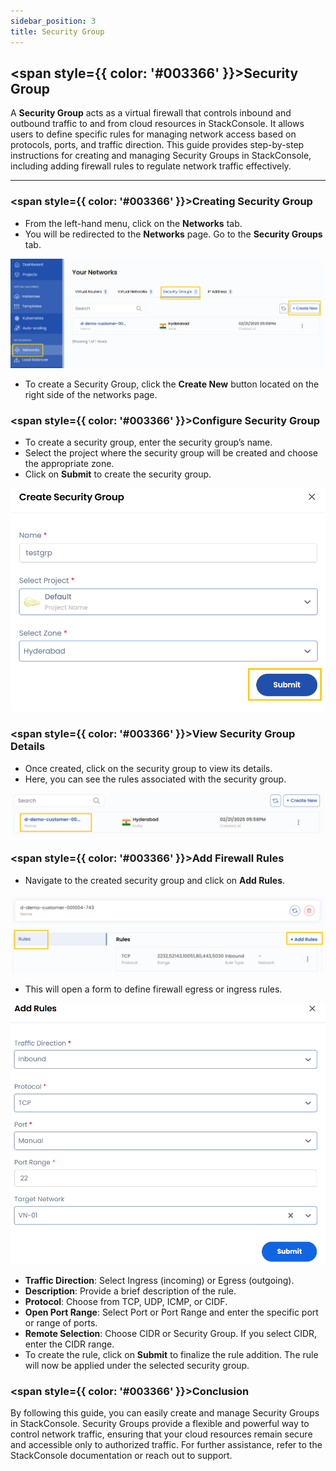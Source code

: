 ```yaml
---
sidebar_position: 3
title: Security Group
---
```


## <span style={{ color: '#003366' }}>Security Group</span>

A **Security Group** acts as a virtual firewall that controls inbound and outbound traffic to and from cloud resources in StackConsole. It allows users to define specific rules for managing network access based on protocols, ports, and traffic direction. This guide provides step-by-step instructions for creating and managing Security Groups in StackConsole, including adding firewall rules to regulate network traffic effectively.

-------

### <span style={{ color: '#003366' }}>Creating Security Group</span>

- From the left-hand menu, click on the **Networks** tab.
- You will be redirected to the **Networks** page. Go to the **Security Groups** tab.

![Security Groups Tab](images/sg_1.png)

- To create a Security Group, click the **Create New** button located on the right side of the networks page.

### <span style={{ color: '#003366' }}>Configure Security Group</span>

- To create a security group, enter the security group’s name.
- Select the project where the security group will be created and choose the appropriate zone.
- Click on **Submit** to create the security group.

![Configure Security Group](images/sg_2.png)

### <span style={{ color: '#003366' }}>View Security Group Details</span>

- Once created, click on the security group to view its details.
- Here, you can see the rules associated with the security group.

![View Security Group Details](images/sg_3.png)

### <span style={{ color: '#003366' }}>Add Firewall Rules</span>

- Navigate to the created security group and click on **Add Rules**.

![Add Rules](images/sg_4.png)

- This will open a form to define firewall egress or ingress rules.

![Define Firewall Rules](images/sg_5.png)

- **Traffic Direction**: Select Ingress (incoming) or Egress (outgoing).
- **Description**: Provide a brief description of the rule.
- **Protocol**: Choose from TCP, UDP, ICMP, or CIDF.
- **Open Port Range**: Select Port or Port Range and enter the specific port or range of ports.
- **Remote Selection**: Choose CIDR or Security Group. If you select CIDR, enter the CIDR range.
- To create the rule, click on **Submit** to finalize the rule addition. The rule will now be applied under the selected security group.

### <span style={{ color: '#003366' }}>Conclusion</span>

By following this guide, you can easily create and manage Security Groups in StackConsole. Security Groups provide a flexible and powerful way to control network traffic, ensuring that your cloud resources remain secure and accessible only to authorized traffic. For further assistance, refer to the StackConsole documentation or reach out to support.
